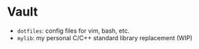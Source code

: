 # Vault
- `dotfiles`: config files for vim, bash, etc.
- `mylib`: my personal C/C++ standard library replacement (WIP)